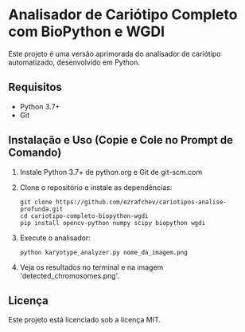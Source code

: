 # Analisador de Cariótipo Completo com BioPython e WGDI

Este projeto é uma versão aprimorada do analisador de cariótipo automatizado, desenvolvido em Python.

## Requisitos

- Python 3.7+
- Git

## Instalação e Uso (Copie e Cole no Prompt de Comando)

1. Instale Python 3.7+ de python.org e Git de git-scm.com

2. Clone o repositório e instale as dependências:

   ```
   git clone https://github.com/ezrafchev/cariotipos-analise-profunda.git
   cd cariotipo-completo-biopython-wgdi
   pip install opencv-python numpy scipy biopython wgdi
   ```

3. Execute o analisador:

   ```
   python karyotype_analyzer.py nome_da_imagem.png
   ```

4. Veja os resultados no terminal e na imagem 'detected_chromosomes.png'.

## Licença

Este projeto está licenciado sob a licença MIT.
